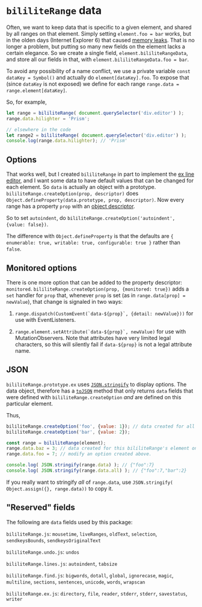 # `bililiteRange` data

Often, we want to keep data that is specific to a given element, and shared by all ranges on that element.
Simply setting `element.foo = bar` works, but in the olden days (Internet Explorer 6) that 
caused [memory leaks](http://crockford.com/javascript/memory/leak.html). That is no longer a problem, but
putting so many new fields on the element lacks a certain elegance. So we create a single field, `element.bililiteRangeData`,
and store all our fields in that, with `element.bililiteRangeData.foo = bar`.

To avoid any possibility of a name conflict, we use a private variable `const dataKey = Symbol()` and actually do
`element[dataKey].foo`. To expose that (since `dataKey` is not exposed)
we define for each range `range.data = range.element[dataKey]`.

So, for example,

````js
let range = bililiteRange( document.querySelector('div.editor') );
range.data.hilighter = 'Prism';

// elsewhere in the code
let range2 = bililiteRange( document.querySelector('div.editor') );
console.log(range.data.hilighter); // 'Prism'
````

## Options

That works well, but I created `bililiteRange` in part to implement the [ex line editor](ex.md), and I want some data to have default
values that can be changed for each element. So `data` is actually an object with a prototype.
`bililiteRange.createOption(prop, descriptor)` does `Object.defineProperty(data.prototype, prop, descriptor)`. Now every range has a
property `prop` with an 
[object descriptor](https://developer.mozilla.org/en-US/docs/Web/JavaScript/Reference/Global_Objects/Object/defineProperty).

So to set `autoindent`, do `bililiteRange.createOption('autoindent', {value: false})`.

The difference with `Object.defineProperty` is that the defaults are `{
		enumerable: true,
		writable: true,
		configurable: true
	}` rather than `false`.
	

## Monitored options

There is one more option that can be added to the property descriptor: `monitored`. `bililiteRange.createOption(prop, {monitored: true})`
adds a `set` handler for `prop` that, whenever `prop` is set (as in `range.data[prop] = newValue`), that change is signaled in two ways:

1. ``range.dispatch(CustomEvent(`data-${prop}`, {detail: newValue}))`` for use with EventListeners.

2. ``range.element.setAttribute(`data-${prop}`, newValue)`` for use with MutationObservers. Note that attributes have very limited legal
characters, so this will silently fail if `data-${prop}` is not a legal attribute name.

## JSON

`bililiteRange.prototype.ex` uses 
[`JSON.stringify`](https://developer.mozilla.org/en-US/docs/Web/JavaScript/Reference/Global_Objects/JSON/stringify) to display 
options. The data object, therefore has a 
[`toJSON`](https://developer.mozilla.org/en-US/docs/Web/JavaScript/Reference/Global_Objects/JSON/stringify#toJSON_behavior) method
that only returns `data` fields that were defined with `bililiteRange.createOption` *and* are defined on this particular element.

Thus,

```js
bililiteRange.createOption('foo', {value: 1}); // data created for all bililiteRange's
bililiteRange.createOption('bar', {value: 2});

const range = bililiteRange(element);
range.data.baz = 3; // data created for this bililiteRange's element only
range.data.foo = 7; // modify an option created above.

console.log( JSON.stringify(range.data) ); // {"foo":7}
console.log( JSON.stringify(range.data.all) ); // {"foo":7,"bar":2}
```

If you really want to stringify *all* of `range.data`, use `JSON.stringify( Object.assign({}, range.data))` to copy it.


## "Reserved" fields

The following are `data` fields used by this package:

`bililiteRange.js`: `mousetime`, `liveRanges`, `oldText`, `selection`, `sendkeysBounds`, `sendkeysOriginalText`

`bililiteRange.undo.js`: `undos`

`bililiteRange.lines.js`: `autoindent`, `tabsize`

`bililiteRange.find.js`: `bigwords`, `dotall`, `global`, `ignorecase`, `magic`, `multiline`, `sections`, 
`sentences`, `unicode`, `words`, `wrapscan`

`bililiteRange.ex.js`: `directory`, `file`, `reader`, `stderr`, `stderr`, `savestatus`, `writer`

